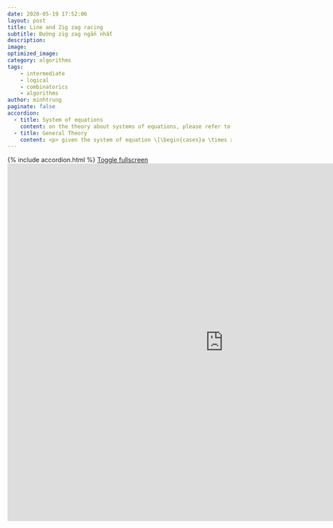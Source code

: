 ```yaml
---
date: 2020-05-19 17:52:06
layout: post
title: Line and Zig zag racing
subtitle: Đường zig zag ngắn nhất
description: 
image:
optimized_image:
category: algorithms
tags: 
    - intermediate
    - logical
    - combinatorics
    - algorithms
author: minhtrung
paginate: false
accordion: 
  - title: System of equations
    content: on the theory about systems of equations, please refer to <a href="https://dmtrung14.github.io/mathinspiration/baitoantonghieu/"> this game </a>.
  - title: General Theory
    content: <p> given the system of equation \[\begin{cases}a \times x + b\times y=c \\ \frac{x}{y}=d \end{cases}\], Denote the first equation as (1), and the second equation as (2). <p> Then from (2), we have \(x=\frac{d}{y}\). Swap \(x\) for \(\frac{d}{y}\) in (1), we have a quadratic equation of variable y. <p> Now if you are primary schooler and have not been able to solve quadratic equations, then the given \(d\) should also be rational and \(d=\frac{e}{f}\). <p> Then, in (1), swap \(x\) for \(ez\), \(y\) for \(fz\). We shall have an easy equation for variable \(z\). <p> Remember to find \(x\) and \(y\), don't stop after you find \(z\)!   
---
```

<head>
  <meta charset="utf-8">
  <meta name="viewport" content="width=device-width">
  <title>MathJax example</title>
  <script src="https://polyfill.io/v3/polyfill.min.js?features=es6"></script>
  <script id="MathJax-script" async
          src="https://cdn.jsdelivr.net/npm/mathjax@3/es5/tex-mml-chtml.js">
  </script>
</head>
{% include accordion.html %}
<a href= "https://scratch.mit.edu/projects/596636091/fullscreen/">Toggle fullscreen </a>
<iframe src="https://scratch.mit.edu/projects/596636091/embed" allowtransparency="true" width="970" height="804" frameborder="0" scrolling="no" allowfullscreen></iframe>
